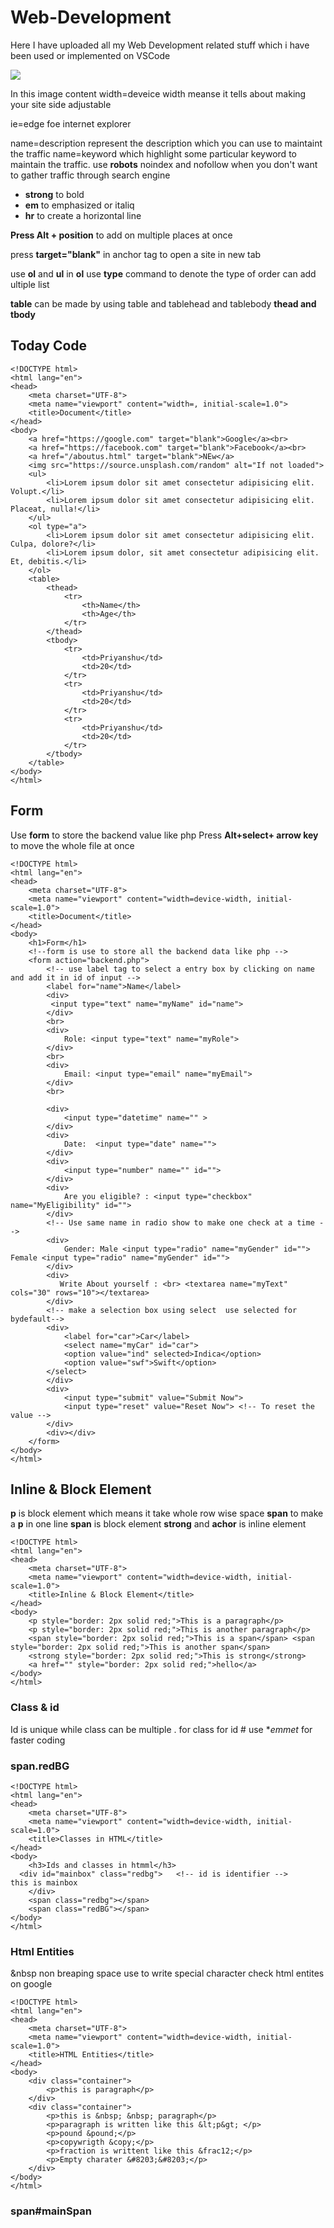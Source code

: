 # Web-Development
Here I have uploaded all my Web Development related stuff which i have been used or implemented on VSCode

![](https://github.com/Psingh12354/Web-Development/blob/master/imp.PNG)

In this image content width=deveice width meanse it tells about making your site side adjustable

ie=edge foe internet explorer

name=description represent the description which you can use to maintaint the traffic
name=keyword which highlight some particular keyword to maintain the traffic.
use **robots** noindex and nofollow when you don't want to gather traffic through search engine

- **strong** to bold
- **em** to emphasized or italiq
- **hr** to create a horizontal line


**Press Alt + position** to add on multiple places at once

press **target="blank"** in anchor tag to open a site in new tab

use **ol** and **ul**
in **ol**  use **type** command to denote the type of order
can add ultiple list

**table** can be made by using table and tablehead and tablebody **thead and tbody**

## Today Code

```
<!DOCTYPE html>
<html lang="en">
<head>
    <meta charset="UTF-8">
    <meta name="viewport" content="width=, initial-scale=1.0">
    <title>Document</title>
</head>
<body>
    <a href="https://google.com" target="blank">Google</a><br>
    <a href="https://facebook.com" target="blank">Facebook</a><br>
    <a href="/aboutus.html" target="blank">NEw</a>
    <img src="https://source.unsplash.com/random" alt="If not loaded">
    <ul>
        <li>Lorem ipsum dolor sit amet consectetur adipisicing elit. Volupt.</li>
        <li>Lorem ipsum dolor sit amet consectetur adipisicing elit. Placeat, nulla!</li>
    </ul>
    <ol type="a">
        <li>Lorem ipsum dolor sit amet consectetur adipisicing elit. Culpa, dolore?</li>
        <li>Lorem ipsum dolor, sit amet consectetur adipisicing elit. Et, debitis.</li>
    </ol>
    <table>
        <thead>
            <tr>
                <th>Name</th>
                <th>Age</th>
            </tr>
        </thead>
        <tbody>
            <tr>
                <td>Priyanshu</td>
                <td>20</td>
            </tr>
            <tr>
                <td>Priyanshu</td>
                <td>20</td>
            </tr>
            <tr>
                <td>Priyanshu</td>
                <td>20</td>
            </tr>
        </tbody>
    </table>
</body>
</html>
```

## Form

Use **form** to store the backend value like php
Press **Alt+select+ arrow key** to move the whole file at once

```
<!DOCTYPE html>
<html lang="en">
<head>
    <meta charset="UTF-8">
    <meta name="viewport" content="width=device-width, initial-scale=1.0">
    <title>Document</title>
</head>
<body>
    <h1>Form</h1>
    <!--form is use to store all the backend data like php -->
    <form action="backend.php">
        <!-- use label tag to select a entry box by clicking on name and add it in id of input -->
        <label for="name">Name</label>
        <div>
         <input type="text" name="myName" id="name">
        </div>
        <br>
        <div>
            Role: <input type="text" name="myRole">
        </div>
        <br>
        <div>
            Email: <input type="email" name="myEmail">
        </div>
        <br>
   
        <div>
            <input type="datetime" name="" >
        </div>
        <div>
            Date:  <input type="date" name="">
        </div>
        <div>
            <input type="number" name="" id="">
        </div>
        <div>
            Are you eligible? : <input type="checkbox" name="MyEligibility" id="">
        </div>
        <!-- Use same name in radio show to make one check at a time -->
        <div>
            Gender: Male <input type="radio" name="myGender" id=""> Female <input type="radio" name="myGender" id="">
        </div>
        <div>
           Write About yourself : <br> <textarea name="myText" cols="30" rows="10"></textarea>
        </div>
        <!-- make a selection box using select  use selected for bydefault-->
        <div>
            <label for="car">Car</label>
            <select name="myCar" id="car">
            <option value="ind" selected>Indica</option>
            <option value="swf">Swift</option>
        </select>
        </div>
        <div>
            <input type="submit" value="Submit Now">
            <input type="reset" value="Reset Now"> <!-- To reset the value -->
        </div>
        <div></div>
    </form>
</body>
</html>
```

## Inline & Block Element

**p** is block element which means it take whole row wise space 
**span** to make a **p** in one line
**span** is block element
**strong** and **achor** is inline element
```
<!DOCTYPE html>
<html lang="en">
<head>
    <meta charset="UTF-8">
    <meta name="viewport" content="width=device-width, initial-scale=1.0">
    <title>Inline & Block Element</title>
</head>
<body>
    <p style="border: 2px solid red;">This is a paragraph</p>
    <p style="border: 2px solid red;">This is another paragraph</p>
    <span style="border: 2px solid red;">This is a span</span> <span style="border: 2px solid red;">This is another span</span>
    <strong style="border: 2px solid red;">This is strong</strong>
    <a href="" style="border: 2px solid red;">hello</a>
</body>
</html>
```
### Class & id

Id is unique while class can be multiple
. for class 
for id #
use **emmet* for faster coding
### span.redBG

```
<!DOCTYPE html>
<html lang="en">
<head>
    <meta charset="UTF-8">
    <meta name="viewport" content="width=device-width, initial-scale=1.0">
    <title>Classes in HTML</title>
</head>
<body>
    <h3>Ids and classes in htmml</h3>
  <div id="mainbox" class="redbg">   <!-- id is identifier -->
this is mainbox
    </div>
    <span class="redbg"></span>
    <span class="redBG"></span>
</body>
</html>
```
### Html Entities

&nbsp non breaping space
use to write special character
check html entites on google

```
<!DOCTYPE html>
<html lang="en">
<head>
    <meta charset="UTF-8">
    <meta name="viewport" content="width=device-width, initial-scale=1.0">
    <title>HTML Entities</title>
</head>
<body>
    <div class="container">
        <p>this is paragraph</p>
    </div>
    <div class="container">
        <p>this is &nbsp; &nbsp; paragraph</p>
        <p>paragraph is written like this &lt;p&gt; </p>
        <p>pound &pound;</p>
        <p>copywrigth &copy;</p>
        <p>fraction is writtent like this &frac12;</p>
        <p>Empty charater &#8203;&#8203;</p>
    </div>
</body>
</html>
```
### span#mainSpan

